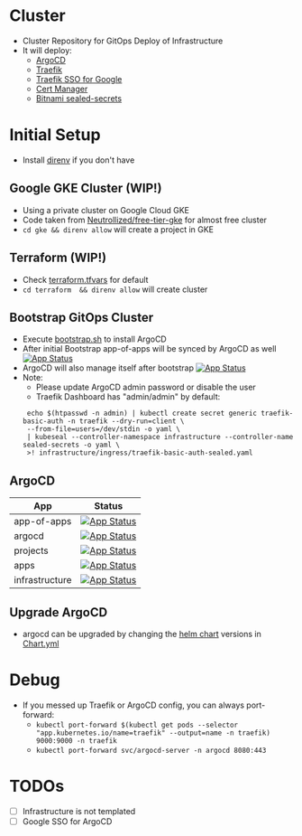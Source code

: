# Cluster
- Cluster Repository for GitOps Deploy of Infrastructure
- It will deploy:
  - [ArgoCD](https://argo-cd.readthedocs.io/en/stable/) 
  - [Traefik](https://doc.traefik.io/traefik/) 
  - [Traefik SSO for Google](https://github.com/thomseddon/traefik-forward-auth) 
  - [Cert Manager](https://cert-manager.io/docs/) 
  - [Bitnami sealed-secrets](https://github.com/bitnami-labs/sealed-secrets) 

# Initial Setup
- Install [direnv](https://direnv.net/) if you don't have

## Google GKE Cluster (WIP!)
- Using a private cluster on Google Cloud GKE
- Code taken from [Neutrollized/free-tier-gke](https://github.com/Neutrollized/free-tier-gke) for almost free cluster
- `cd gke && direnv allow` will create a project in GKE

## Terraform (WIP!)
- Check [terraform.tfvars](./gke/terraform/terraform.tfvars) for default
- `cd terraform  && direnv allow` will create cluster


## Bootstrap GitOps Cluster
- Execute [bootstrap.sh](bootstrap/bootstrap.sh) to install ArgoCD
- After initial Bootstrap app-of-apps will be synced by ArgoCD as well [![App Status](https://argocd.robert-wiesner.de/api/badge?name=app-of-apps&revision=true)](https://argocd.robert-wiesner.de/applications/app-of-apps)
- ArgoCD will also manage itself after bootstrap [![App Status](https://argocd.robert-wiesner.de/api/badge?name=argocd&revision=true)](https://argocd.robert-wiesner.de/applications/argocd)
- Note: 
  - Please update ArgoCD admin password or disable the user
  - Traefik Dashboard has "admin/admin" by default:
  ```shell 
   echo $(htpasswd -n admin) | kubectl create secret generic traefik-basic-auth -n traefik --dry-run=client \
   --from-file=users=/dev/stdin -o yaml \
   | kubeseal --controller-namespace infrastructure --controller-name sealed-secrets -o yaml \
   >! infrastructure/ingress/traefik-basic-auth-sealed.yaml 
  ```
## ArgoCD

| **App**        | **Status** |
|----------------|------------|
| app-of-apps    |[![App Status](https://argocd.robert-wiesner.de/api/badge?name=app-of-apps&revision=true)](https://argocd.robert-wiesner.de/applications/app-of-apps)           |
| argocd         | [![App Status](https://argocd.robert-wiesner.de/api/badge?name=argocd&revision=true)](https://argocd.robert-wiesner.de/applications/argocd)     |
| projects       | [![App Status](https://argocd.robert-wiesner.de/api/badge?name=projects&revision=true)](https://argocd.robert-wiesner.de/applications/projects)     |
| apps           |     [![App Status](https://argocd.robert-wiesner.de/api/badge?name=apps&revision=true)](https://argocd.robert-wiesner.de/applications/apps)       |
| infrastructure |    [![App Status](https://argocd.robert-wiesner.de/api/badge?name=infrastructure&revision=true)](https://argocd.robert-wiesner.de/applications/infrastructure)     |
 

## Upgrade ArgoCD
- argocd can be upgraded by changing the [helm chart](https://artifacthub.io/packages/helm/argo/argocd) versions in [Chart.yml](bootstrap/argocd-app-of-apps/templates/argoCd.yaml)

# Debug
- If you messed up Traefik or ArgoCD config, you can always port-forward:
  - `kubectl port-forward $(kubectl get pods --selector "app.kubernetes.io/name=traefik" --output=name -n traefik) 9000:9000 -n traefik`
  - `kubectl port-forward svc/argocd-server -n argocd 8080:443`

# TODOs
- [ ] Infrastructure is not templated
- [ ] Google SSO for ArgoCD